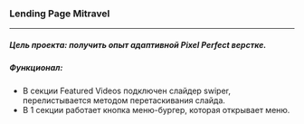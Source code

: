 ### Lending Page Mitravel
___
##### Цель проекта: получить опыт адаптивной Pixel Perfect верстке.
##### Функционал: 
* В секции Featured Videos подключен слайдер swiper, перелистывается методом перетаскивания слайда.  
* В 1 секции работает кнопка меню-бургер, которая открывает меню.